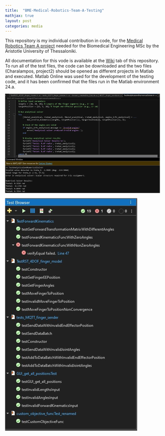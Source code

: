 ```yaml
---
title:  "BME-Medical-Robotics-Team-A-Testing"
mathjax: true
layout: post
categories: media
---
```


This repository is my individual contribution in code, for the [Medical Robotics Team A project](https://github.com/maro-michailidou/BME-Medical-Robotics-Team-A) needed for the Biomedical Engineering MSc by the Aristotle University of Thessaloniki. 

All documentation for this vode is available at the [Wiki](https://github.com/maro-michailidou/BME-Medical-Robotics-Team-A-Testing/wiki) tab of this repository. To run all of the test files, the code can be downloaded and the two files (Charalampos, project2) should be opened as different projects in Matlab and executed. Matlab Online was used for the development of the testing code, and it has been confirmed that the files run in the Matlab environment 24.a. 


 ![Analytical Solver Working](/assets/testsolvers.jpg)


 ![Test Browser in Matlab showing all tests](/assets/tests.JPG)
